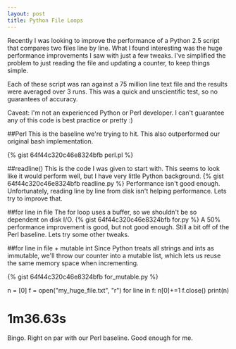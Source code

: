 ```yaml
---
layout: post
title: Python File Loops
---
```


Recently I was looking to improve the performance of a Python 2.5 script that compares two files line by line. What I found interesting was the huge performance improvements I saw with just a few tweaks. I've simplified the problem to just reading the file and updating a counter, to keep things simple.

Each of these script was ran against a 75 million line text file and the results were averaged over 3 runs. This was a quick and unscientific test, so no guarantees of accuracy.

Caveat: I'm not an experienced Python or Perl developer. I can't guarantee any of this code is best practice or pretty :)

##Perl
This is the baseline we're trying to hit. This also outperformed our original bash implementation.

{% gist 64f44c320c46e8324bfb perl.pl %}

##readline()
This is the code I was given to start with. This seems to look like it would perform well, but I have very little Python background.
{% gist 64f44c320c46e8324bfb readline.py %}
Performance isn't good enough. Unfortunately, reading line by line from disk isn't helping performance. Lets try to improve that.

##for line in file
The for loop uses a buffer, so we shouldn't be so dependent on disk I/O.
{% gist 64f44c320c46e8324bfb for.py %}
A 50% performance improvement is good, but not good enough. Still a bit off of the Perl baseline. Lets try some other tweaks.

##for line in file + mutable int
Since Python treats all strings and ints as immutable, we'll throw our counter into a mutable list, which lets us reuse the same memory space when incrementing.

{% gist 64f44c320c46e8324bfb for_mutable.py %}

  n = [0]
  f = open("my_huge_file.txt", "r")
  for line in f:
    n[0]+=1
  f.close()
  print(n)
   
  # 1m36.63s

Bingo. Right on par with our Perl baseline. Good enough for me.
